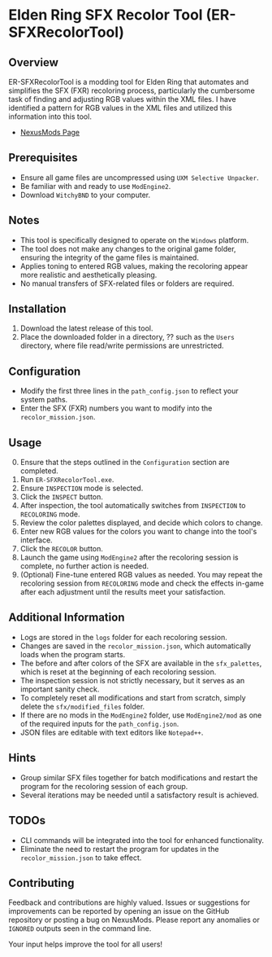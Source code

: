 # Elden Ring SFX Recolor Tool (ER-SFXRecolorTool)

## Overview
ER-SFXRecolorTool is a modding tool for Elden Ring that automates and simplifies the SFX (FXR) recoloring process, particularly the cumbersome task of finding and adjusting RGB values within the XML files. I have identified a pattern for RGB values in the XML files and utilized this information into this tool.

- [NexusMods Page](<link-to-your-NexusMods-page>)

## Prerequisites
- Ensure all game files are uncompressed using `UXM Selective Unpacker`.
- Be familiar with and ready to use `ModEngine2`.
- Download `WitchyBND` to your computer.

## Notes
- This tool is specifically designed to operate on the `Windows` platform.
- The tool does not make any changes to the original game folder, ensuring the integrity of the game files is maintained.
- Applies toning to entered RGB values, making the recoloring appear more realistic and aesthetically pleasing.
- No manual transfers of SFX-related files or folders are required.

## Installation
1. Download the latest release of this tool.
2. Place the downloaded folder in a directory, ?? such as the `Users` directory, where file read/write permissions are unrestricted.

## Configuration
- Modify the first three lines in the `path_config.json` to reflect your system paths.
- Enter the SFX (FXR) numbers you want to modify into the `recolor_mission.json`.

## Usage
0. Ensure that the steps outlined in the `Configuration` section are completed.
1. Run `ER-SFXRecolorTool.exe`.
2. Ensure `INSPECTION` mode is selected.
3. Click the `INSPECT` button.
4. After inspection, the tool automatically switches from `INSPECTION` to `RECOLORING` mode.
5. Review the color palettes displayed, and decide which colors to change.
6. Enter new RGB values for the colors you want to change into the tool's interface.
7. Click the `RECOLOR` button.
8. Launch the game using `ModEngine2` after the recoloring session is complete, no further action is needed.
9. (Optional) Fine-tune entered RGB values as needed. You may repeat the recoloring session from `RECOLORING` mode and check the effects in-game after each adjustment until the results meet your satisfaction.

## Additional Information
- Logs are stored in the `logs` folder for each recoloring session.
- Changes are saved in the `recolor_mission.json`, which automatically loads when the program starts.
- The before and after colors of the SFX are available in the `sfx_palettes`, which is reset at the beginning of each recoloring session.
- The inspection session is not strictly necessary, but it serves as an important sanity check.
- To completely reset all modifications and start from scratch, simply delete the `sfx/modified_files` folder.
- If there are no mods in the `ModEngine2` folder, use `ModEngine2/mod` as one of the required inputs for the `path_config.json`.
- JSON files are editable with text editors like `Notepad++`.

## Hints
- Group similar SFX files together for batch modifications and restart the program for the recoloring session of each group.
- Several iterations may be needed until a satisfactory result is achieved.

## TODOs
- CLI commands will be integrated into the tool for enhanced functionality.
- Eliminate the need to restart the program for updates in the `recolor_mission.json` to take effect.

## Contributing
Feedback and contributions are highly valued. Issues or suggestions for improvements can be reported by opening an issue on the GitHub repository or posting a bug on NexusMods. Please report any anomalies or `IGNORED` outputs seen in the command line.

Your input helps improve the tool for all users!
